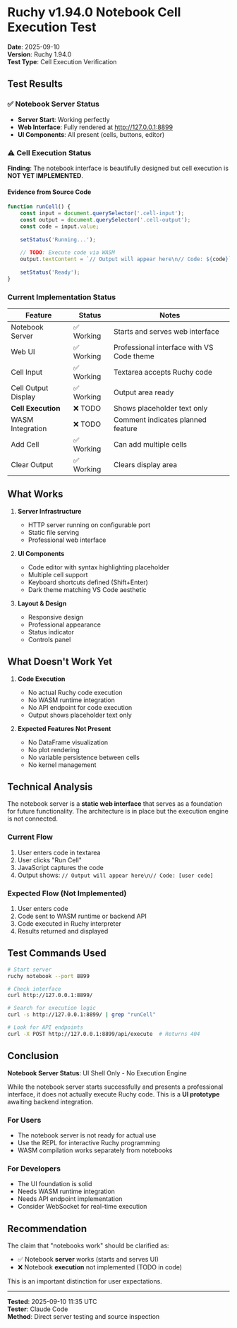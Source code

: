 # Ruchy v1.94.0 Notebook Cell Execution Test

**Date**: 2025-09-10  
**Version**: Ruchy 1.94.0  
**Test Type**: Cell Execution Verification

## Test Results

### ✅ Notebook Server Status
- **Server Start**: Working perfectly
- **Web Interface**: Fully rendered at http://127.0.0.1:8899
- **UI Components**: All present (cells, buttons, editor)

### ⚠️ Cell Execution Status

**Finding**: The notebook interface is beautifully designed but cell execution is **NOT YET IMPLEMENTED**.

#### Evidence from Source Code
```javascript
function runCell() {
    const input = document.querySelector('.cell-input');
    const output = document.querySelector('.cell-output');
    const code = input.value;
    
    setStatus('Running...');
    
    // TODO: Execute code via WASM
    output.textContent = `// Output will appear here\n// Code: ${code}`;
    
    setStatus('Ready');
}
```

### Current Implementation Status

| Feature | Status | Notes |
|---------|--------|-------|
| Notebook Server | ✅ Working | Starts and serves web interface |
| Web UI | ✅ Working | Professional interface with VS Code theme |
| Cell Input | ✅ Working | Textarea accepts Ruchy code |
| Cell Output Display | ✅ Working | Output area ready |
| **Cell Execution** | ❌ TODO | Shows placeholder text only |
| WASM Integration | ❌ TODO | Comment indicates planned feature |
| Add Cell | ✅ Working | Can add multiple cells |
| Clear Output | ✅ Working | Clears display area |

## What Works

1. **Server Infrastructure**
   - HTTP server running on configurable port
   - Static file serving
   - Professional web interface

2. **UI Components**
   - Code editor with syntax highlighting placeholder
   - Multiple cell support
   - Keyboard shortcuts defined (Shift+Enter)
   - Dark theme matching VS Code aesthetic

3. **Layout & Design**
   - Responsive design
   - Professional appearance
   - Status indicator
   - Controls panel

## What Doesn't Work Yet

1. **Code Execution**
   - No actual Ruchy code execution
   - No WASM runtime integration
   - No API endpoint for code execution
   - Output shows placeholder text only

2. **Expected Features Not Present**
   - No DataFrame visualization
   - No plot rendering
   - No variable persistence between cells
   - No kernel management

## Technical Analysis

The notebook server is a **static web interface** that serves as a foundation for future functionality. The architecture is in place but the execution engine is not connected.

### Current Flow
1. User enters code in textarea
2. User clicks "Run Cell"
3. JavaScript captures the code
4. Output shows: `// Output will appear here\n// Code: [user code]`

### Expected Flow (Not Implemented)
1. User enters code
2. Code sent to WASM runtime or backend API
3. Code executed in Ruchy interpreter
4. Results returned and displayed

## Test Commands Used

```bash
# Start server
ruchy notebook --port 8899

# Check interface
curl http://127.0.0.1:8899/

# Search for execution logic
curl -s http://127.0.0.1:8899/ | grep "runCell"

# Look for API endpoints
curl -X POST http://127.0.0.1:8899/api/execute  # Returns 404
```

## Conclusion

**Notebook Server Status**: UI Shell Only - No Execution Engine

While the notebook server starts successfully and presents a professional interface, it does not actually execute Ruchy code. This is a **UI prototype** awaiting backend integration.

### For Users
- The notebook server is not ready for actual use
- Use the REPL for interactive Ruchy programming
- WASM compilation works separately from notebooks

### For Developers  
- The UI foundation is solid
- Needs WASM runtime integration
- Needs API endpoint implementation
- Consider WebSocket for real-time execution

## Recommendation

The claim that "notebooks work" should be clarified as:
- ✅ Notebook **server** works (starts and serves UI)
- ❌ Notebook **execution** not implemented (TODO in code)

This is an important distinction for user expectations.

---

**Tested**: 2025-09-10 11:35 UTC  
**Tester**: Claude Code  
**Method**: Direct server testing and source inspection